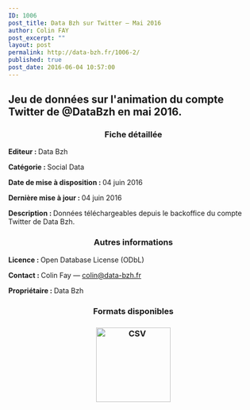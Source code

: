 ```yaml
---
ID: 1006
post_title: Data Bzh sur Twitter — Mai 2016
author: Colin FAY
post_excerpt: ""
layout: post
permalink: http://data-bzh.fr/1006-2/
published: true
post_date: 2016-06-04 10:57:00
---
```

<h2>Jeu de données sur l'animation du compte Twitter de @DataBzh en mai 2016.</h2>
<!--more-->
<h3 style="text-align: center;">Fiche détaillée</h3>
<strong>Editeur : </strong>Data Bzh

<strong>Catégorie : </strong>Social Data

<strong>Date de mise à disposition : </strong>04 juin 2016

<strong>Dernière mise à jour : </strong>04 juin 2016

<strong>Description : </strong>Données téléchargeables depuis le backoffice du compte Twitter de Data Bzh.
<h3 style="text-align: center;">Autres informations</h3>
<strong>Licence : </strong>Open Database License (ODbL)

<strong>Contact : </strong>Colin Fay — colin@data-bzh.fr

<strong>Propriétaire : </strong>Data Bzh
<h3 style="text-align: center;">Formats disponibles</h3>
<h3 style="text-align: center;"><a href="http://data-bzh.fr/data/twitter-DataBzh-2016-05.csv" rel="attachment wp-att-904"><img class="aligncenter wp-image-904 size-full" src="http://dev.data-bzh.fr/wp-content/uploads/2016/05/CSV-2.jpg" alt="CSV" width="150" height="150" /></a></h3>